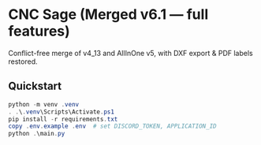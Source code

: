 # CNC Sage (Merged v6.1 — full features)
Conflict-free merge of v4_13 and AllInOne v5, with DXF export & PDF labels restored.

## Quickstart
```ps1
python -m venv .venv
. .\.venv\Scripts\Activate.ps1
pip install -r requirements.txt
copy .env.example .env  # set DISCORD_TOKEN, APPLICATION_ID
python .\main.py
```
